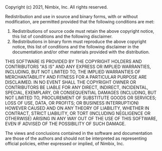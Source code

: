  Copyright (c) 2021, Nimbix, Inc.
 All rights reserved.

 Redistribution and use in source and binary forms, with or without
 modification, are permitted provided that the following conditions are met: 
 
 1. Redistributions of source code must retain the above copyright notice,
    this list of conditions and the following disclaimer. 
 2. Redistributions in binary form must reproduce the above copyright notice,
    this list of conditions and the following disclaimer in the documentation
    and/or other materials provided with the distribution. 
 
 THIS SOFTWARE IS PROVIDED BY THE COPYRIGHT HOLDERS AND CONTRIBUTORS "AS IS"
 AND ANY EXPRESS OR IMPLIED WARRANTIES, INCLUDING, BUT NOT LIMITED TO, THE 
 IMPLIED WARRANTIES OF MERCHANTABILITY AND FITNESS FOR A PARTICULAR PURPOSE 
 ARE DISCLAIMED. IN NO EVENT SHALL THE COPYRIGHT OWNER OR CONTRIBUTORS BE 
 LIABLE FOR ANY DIRECT, INDIRECT, INCIDENTAL, SPECIAL, EXEMPLARY, OR 
 CONSEQUENTIAL DAMAGES (INCLUDING, BUT NOT LIMITED TO, PROCUREMENT OF 
 SUBSTITUTE GOODS OR SERVICES; LOSS OF USE, DATA, OR PROFITS; OR BUSINESS 
 INTERRUPTION) HOWEVER CAUSED AND ON ANY THEORY OF LIABILITY, WHETHER IN 
 CONTRACT, STRICT LIABILITY, OR TORT (INCLUDING NEGLIGENCE OR OTHERWISE) 
 ARISING IN ANY WAY OUT OF THE USE OF THIS SOFTWARE, EVEN IF ADVISED OF THE 
 POSSIBILITY OF SUCH DAMAGE.

 The views and conclusions contained in the software and documentation are 
 those of the authors and should not be interpreted as representing official 
 policies, either expressed or implied, of Nimbix, Inc.